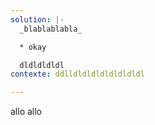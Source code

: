 ```yaml
---
solution: |-
  _blablablabla_

  * okay

  dldldldldl
contexte: ddlldldldldldldldldl

---
```

allo allo